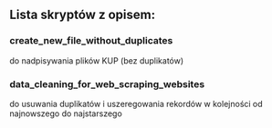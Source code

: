 ## Lista skryptów z opisem:

### create_new_file_without_duplicates
  do nadpisywania plików KUP (bez duplikatów)
### data_cleaning_for_web_scraping_websites
  do usuwania duplikatów i uszeregowania rekordów w kolejności od najnowszego do najstarszego
